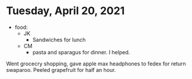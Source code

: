 # Tuesday, April 20, 2021

- food:
  - JK
    - Sandwiches for lunch
  - CM
    - pasta and sparagus for dinner. I helped.

Went grocecry shopping, gave apple max headphones to fedex for return swaparoo.
Peeled grapefruit for half an hour.
